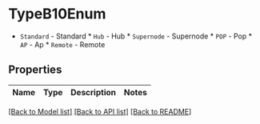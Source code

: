 # TypeB10Enum

* `Standard` - Standard * `Hub` - Hub * `Supernode` - Supernode * `POP` - Pop * `AP` - Ap * `Remote` - Remote

## Properties

Name | Type | Description | Notes
------------ | ------------- | ------------- | -------------

[[Back to Model list]](../README.md#documentation-for-models) [[Back to API list]](../README.md#documentation-for-api-endpoints) [[Back to README]](../README.md)


